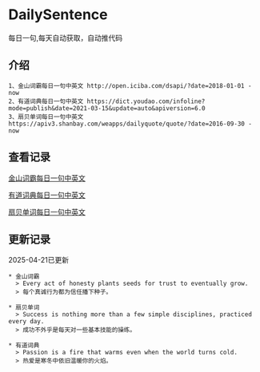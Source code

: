 # DailySentence

每日一句,每天自动获取，自动推代码

## 介绍

```
1、金山词霸每日一句中英文 http://open.iciba.com/dsapi/?date=2018-01-01 - now
2、有道词典每日一句中英文 https://dict.youdao.com/infoline?mode=publish&date=2021-03-15&update=auto&apiversion=6.0
3、扇贝单词每日一句中英文 https://apiv3.shanbay.com/weapps/dailyquote/quote/?date=2016-09-30 - now
```

## 查看记录

[金山词霸每日一句中英文](./data/iciba/)

[有道词典每日一句中英文](./data/youdao/)

[扇贝单词每日一句中英文](./data/shanbay/)

## 更新记录
2025-04-21已更新 
```
* 金山词霸
  > Every act of honesty plants seeds for trust to eventually grow.
  > 每个真诚行为都为信任播下种子。

* 扇贝单词
  > Success is nothing more than a few simple disciplines, practiced every day.
  > 成功不外乎是每天对一些基本技能的操练。

* 有道词典
  > Passion is a fire that warms even when the world turns cold.
  > 热爱是寒冬中依旧温暖你的火焰。

```

